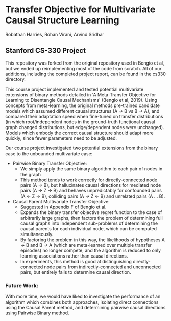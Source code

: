 # Transfer Objective for Multivariate Causal Structure Learning

Robathan Harries, Rohan Virani, Arvind Sridhar

## Stanford CS-330 Project

This repository was forked from the original repository used in Bengio et al, but we ended up reimplementing most of the code from scratch. All of our additions, including the completed project report, can be found in the cs330 directory.

This course project implemented and tested potential multivariate extensions of binary methods detailed in 'A Meta-Transfer Objective for Learning to Disentangle Causal Mechanisms' (Bengio et al, 2019). Using concepts from meta-learning, the original methods pre-trained candidate models which assumed different causal structures (A -> B vs B -> A), and compared their adaptation speed when fine-tuned on transfer distributions (in which root/independent nodes in the ground-truth functional causal graph changed distributions, but edge/dependent nodes were unchanged). Models which embody the correct causal structure should adapt more quickly, since fewer parameters need to be adjusted.

Our course project investigated two potential extensions from the binary case to the unbounded multivariate case:
* Pairwise Binary Transfer Objective:
    * We simply apply the same binary algorithm to each pair of nodes in the graph
    * This method tends to work correctly for directly-connected node pairs (A -> B), but hallucinates causal directions for mediated node pairs (A -> Z -> B) and behaves unpredictably for confounded pairs (A <- Z -> B), colliding pairs (A -> Z <- B) and unrelated pairs (A ... B).
* Causal Parent Multivariate Transfer Objective:
    * Suggested in Appendix F of Bengio et al.
    * Expands the binary transfer objective regret function to the case of arbitrarily large graphs, then factors the problem of determining full causal graphs into independent sub-problems of determining the causal parents for each individual node, which can be computed simultaneously.
    * By factoring the problem in this way, the likelihoods of hypotheses A -> B and B -> A (which are meta-learned over multiple transfer episodes) no longer compete, and the algorithm is reduced to only learning associations rather than causal directions.
    * In experiments, this method is good at distinguishing directly-connected node pairs from indirectly-connected and unconnected pairs, but entirely fails to determine causal direction.

### Future Work:

With more time, we would have liked to investigate the performance of an algorithm which combines both approaches, isolating direct connections using the Causal Parent method, and determining pairwise causal directions using Pairwise Binary method.